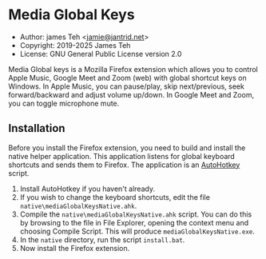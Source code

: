 # Media Global Keys

- Author: james Teh &lt;jamie@jantrid.net&gt;
- Copyright: 2019-2025 James Teh
- License: GNU General Public License version 2.0

Media Global keys is a Mozilla Firefox extension which allows you to control Apple Music, Google Meet and Zoom (web) with global shortcut keys on Windows.
In Apple Music, you can pause/play, skip next/previous, seek forward/backward and adjust volume up/down.
In Google Meet and Zoom, you can toggle microphone mute.

## Installation
Before you install the Firefox extension, you need to build and install the native helper application.
This application listens for global keyboard shortcuts and sends them to Firefox.
The application is an [AutoHotkey](https://www.autohotkey.com/) script.

1. Install AutoHotkey if you haven't already.
2. If you wish to change the keyboard shortcuts, edit the file `native\mediaGlobalKeysNative.ahk`.
3. Compile the `native\mediaGlobalKeysNative.ahk` script.
    You can do this by browsing to the file in File Explorer, opening the context menu and choosing Compile Script.
    This will produce `mediaGlobalKeysNative.exe`.
4. In the `native` directory, run the script `install.bat`.
5. Now install the Firefox extension.
